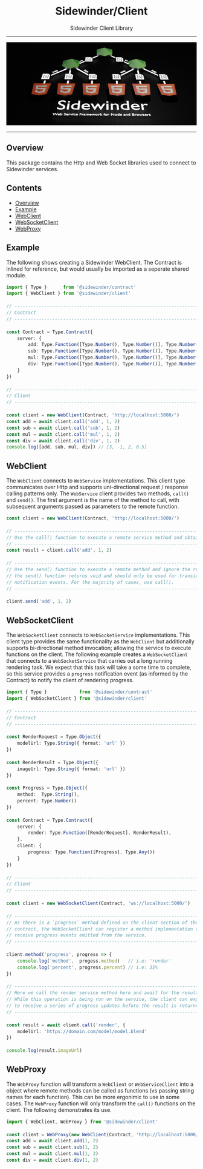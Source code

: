 <div align='center'>

<h1>Sidewinder/Client</h1>

<p>Sidewinder Client Library</p>

<hr />

<img src="https://github.com/sinclairzx81/sidewinder/blob/master/build/assets/sidewinder.png?raw=true" />

<hr />

</div>

## Overview

This package contains the Http and Web Socket libraries used to connect to Sidewinder services. 

## Contents

- [Overview](#Overview)
- [Example](#Example)
- [WebClient](#WebClient)
- [WebSocketClient](@WebSocketClient)
- [WebProxy](@WebProxy)

## Example

The following shows creating a Sidewinder WebClient. The Contract is inlined for reference, but would usually be imported as a seperate shared module.

```typescript
import { Type }      from '@sidewinder/contract'
import { WebClient } from '@sidewinder/client'

// --------------------------------------------------------------------------------
// Contract
// --------------------------------------------------------------------------------

const Contract = Type.Contract({
    server: {
        add: Type.Function([Type.Number(), Type.Number()], Type.Number()),
        sub: Type.Function([Type.Number(), Type.Number()], Type.Number()),
        mul: Type.Function([Type.Number(), Type.Number()], Type.Number()),
        div: Type.Function([Type.Number(), Type.Number()], Type.Number()),
    }
})

// --------------------------------------------------------------------------------
// Client
// --------------------------------------------------------------------------------

const client = new WebClient(Contract, 'http://localhost:5000/')
const add = await client.call('add', 1, 2)
const sub = await client.call('sub', 1, 2)
const mul = await client.call('mul', 1, 2)
const div = await client.call('div', 1, 2)
console.log([add, sub, mul, div]) // [3, -1, 2, 0.5]
```

## WebClient

The `WebClient` connects to `WebService` implementations. This client type communicates over Http and supports uni-directional request / response calling patterns only. The `WebService` client provides two methods, `call()` and `send()`. The first argument is the name of the method to call, with subsequent arguments passed as parameters to the remote function.

```typescript
const client = new WebClient(Contract, 'http://localhost:5000/')

// --------------------------------------------------------------------------------
// Use the call() function to execute a remote service method and obtain a result.
// --------------------------------------------------------------------------------
const result = client.call('add', 1, 2)

// --------------------------------------------------------------------------------
// Use the send() function to execute a remote method and ignore the result. Note
// the send() function returns void and should only be used for transient
// notification events. For the majority of cases, use call().
// --------------------------------------------------------------------------------

client.send('add', 1, 2)
```

## WebSocketClient

The `WebSocketClient` connects to `WebSocketService` implementations. This client type provides the same functionality as the `WebClient` but additionally supports bi-directional method invocation; allowing the service to execute functions on the client. The following example creates a `WebSocketClient` that connects to a `WebSocketService` that carries out a long running rendering task. We expect that this task will take a some time to complete, so this service provides a `progress` notification event (as informed by the Contract) to notify the client of rendering progress.

```typescript
import { Type }            from '@sidewinder/contract'
import { WebSocketClient } from '@sidewinder/client'

// ---------------------------------------------------------------------------
// Contract
// ---------------------------------------------------------------------------

const RenderRequest = Type.Object({
    modelUrl: Type.String({ format: 'url' })
})

const RenderResult = Type.Object({
    imageUrl: Type.String({ format: 'url' })
})

const Progress = Type.Object({
    method:  Type.String(),
    percent: Type.Number()
})

const Contract = Type.Contract({
    server: {
        render: Type.Function([RenderRequest], RenderResult),
    },
    client: {
        progress: Type.Function([Progress], Type.Any())
    }
})

// ---------------------------------------------------------------------------
// Client
// ---------------------------------------------------------------------------

const client = new WebSocketClient(Contract, 'ws://localhost:5000/')

// ---------------------------------------------------------------------------
// As there is a `progress` method defined on the client section of the
// contract, the WebSocketClient can register a method implementation to
// receive progress events emitted from the service.
// ---------------------------------------------------------------------------

client.method('progress', progress => {
    console.log('method',  progess.method)   // i.e: 'render'
    console.log('percent', progress.percent) // i.e: 35%
})

// ---------------------------------------------------------------------------
// Here we call the render service method here and await for the result. 
// While this operation is being run on the service, the client can expect 
// to receive a series of progress updates before the result is returned.
// ---------------------------------------------------------------------------

const result = await client.call('render', {
    modelUrl: 'https://domain.com/model/model.blend'
})

console.log(result.imageUrl)
```

## WebProxy

The `WebProxy` function will transform a `WebClient` or `WebServiceClient` into a object where
remote methods can be called as functions (vs passing string names for each function). This can
be more ergonimic to use in some cases. The `WebProxy` function will only transform the `call()` 
functions on the client. The following demonstrates its use.

```typescript
import { WebClient, WebProxy } from '@sidewinder/client'

const client = WebProxy(new WebClient(Contract, 'http://localhost:5000/'))
const add = await client.add(1, 2)
const sub = await client.sub(1, 2)
const mul = await client.mul(1, 2)
const div = await client.div(1, 2)
```